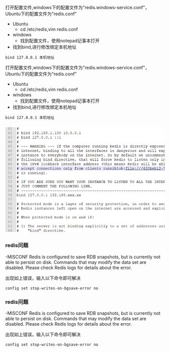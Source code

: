 打开配置文件,windows下的配置文件为"redis.windows-service.conf"，Ubuntu下的配置文件为"redis.conf"

* Ubuntu
  * cd /etc/redis,vim redis.conf
* windows
  * 找到配置文件，使用notepad记事本打开
* 找到bind,进行修改绑定本机地址

```text
bind 127.0.0.1 本机地址
```

打开配置文件,windows下的配置文件为"redis.windows-service.conf"，Ubuntu下的配置文件为"redis.conf"

* Ubuntu
  * cd /etc/redis,vim redis.conf
* windows
  * 找到配置文件，使用notepad记事本打开
* 找到bind,进行修改绑定本机地址

```text
bind 127.0.0.1 本机地址
```

### ![](/assets/1.4.4.1.10-1.png)

### redis问题

-MISCONF Redis is configured to save RDB snapshots, but is currently not able to persist on disk. Commands that may modify the data set are disabled. Please check Redis logs for details about the error.

出现如上错误，输入以下命令即可解决

```
config set stop-writes-on-bgsave-error no
```

### redis问题

-MISCONF Redis is configured to save RDB snapshots, but is currently not able to persist on disk. Commands that may modify the data set are disabled. Please check Redis logs for details about the error.

出现如上错误，输入以下命令即可解决

```
config set stop-writes-on-bgsave-error no
```



